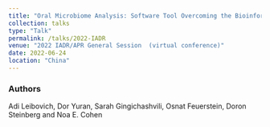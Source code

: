 ```yaml
---
title: "Oral Microbiome Analysis: Software Tool Overcoming the Bioinformatics Entry Barrier"
collection: talks
type: "Talk"
permalink: /talks/2022-IADR
venue: "2022 IADR/APR General Session  (virtual conference)"
date: 2022-06-24
location: "China"
---
```


### Authors
Adi Leibovich, Dor Yuran, Sarah Gingichashvili, Osnat Feuerstein, Doron Steinberg and Noa E. Cohen

